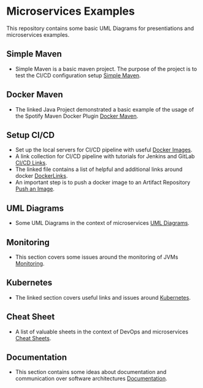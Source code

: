 # Microservices Examples
This repository contains some basic UML Diagrams for presentiations and microservices examples.

## Simple Maven
- Simple Maven is a basic maven project. The purpose of the project is to test the CI/CD configuration setup [Simple Maven](simple-maven).

## Docker Maven
- The linked Java Project demonstrated a basic example of the usage of the Spotify Maven Docker Plugin [Docker Maven](docker-maven).

## Setup CI/CD 
- Set up the local servers for CI/CD pipeline with useful [Docker Images](docker-images.md).
- A link collection for CI/CD pipeline with tutorials for Jenkins and GitLab [CI/CD Links](cicd-links.md).
- The linked file contains a list of helpful and additional links around docker [DockerLinks](docker-links.md).
- An important step is to push a docker image to an Artifact Repository [Push an Image](images.md). 

## UML Diagrams
- Some UML Diagrams in the context of microservices
[UML Diagrams](plant-uml).

## Monitoring
- This section covers some issues around the monitoring of JVMs [Monitoring](monitoring.md).

## Kubernetes
- The linked section covers useful links and issues around [Kubernetes](kubernetes.md).

## Cheat Sheet
- A list of valuable sheets in the context of DevOps and microservices [Cheat Sheets](cheat-sheets.md).

## Documentation

- This section contains some ideas about documentation and communication over software architectures [Documentation](documentation.md).



